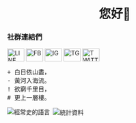 <!--### Hi there 👋-->

<!--
**Leewen0802/Leewen0802** is a ✨ _special_ ✨ repository because its `README.md` (this file) appears on your GitHub profile.

Here are some ideas to get you started:

- 🔭 I’m currently working on ...
- 🌱 I’m currently learning ...
- 👯 I’m looking to collaborate on ...
- 🤔 I’m looking for help with ...
- 💬 Ask me about ...
- 📫 How to reach me: ...
- 😄 Pronouns: ...
- ⚡ Fun fact: ...
-->

<h1 align="center">您好👋</h1>

<h3 align="left">社群連結們</h3>
<p align="left">
<a href="https://line.me/ti/p/~najianlin." target="blank"><img align="center" src="https://cdn.jsdelivr.net/npm/simple-icons@3.0.1/icons/line.svg" alt="LINE" height="30" width="40" /></a>
<a href="https://www.facebook.com/leewen0802888" target="blank"><img align="center" src="https://cdn.jsdelivr.net/npm/simple-icons@3.0.1/icons/facebook.svg" alt="FB" height="30" width="40" /></a>
<a href="https://www.instagram.com/na_jian_lin" target="blank"><img align="center" src="https://cdn.jsdelivr.net/npm/simple-icons@3.0.1/icons/instagram.svg" alt="IG" height="30" width="40" /></a>
<a href="https://t.me/leewen0802" target="blank"><img align="center" src="https://cdn.jsdelivr.net/npm/simple-icons@3.0.1/icons/telegram.svg" alt="TG" height="30" width="40" /></a>
<a href="https://twitter.com/Leewen0802" target="blank"><img align="center" src="https://cdn.jsdelivr.net/npm/simple-icons@3.0.1/icons/twitter.svg" alt="TWITTER" height="30" width="40" /></a>
</p>
<div class="highlight highlight-source-diff"><pre><span class="pl-mi1"><span class="pl-mi1">+</span> 白日依山盡，</span>
<span class="pl-md"><span class="pl-md">-</span> 黃河入海流。</span>
<span class="pl-mc"><span class="pl-mc">!</span> 欲窮千里目，</span>
<span class="pl-c"><span class="pl-c">#</span> 更上一層樓。</span></pre></div>

<p><img align="left" src="https://github-readme-stats.vercel.app/api/top-langs?username=Leewen0802&show_icons=true&theme=gruvbox&locale=cn&layout=compact" alt="經常史的語言" /></p>

<p>&nbsp;<img align="center" src="https://github-readme-stats.vercel.app/api?username=Leewen0802&show_icons=true&theme=gruvbox&locale=cn" alt="統計資料" /></p>
